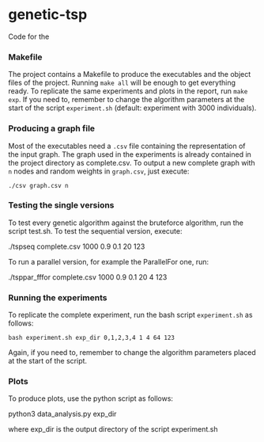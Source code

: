 # genetic-tsp

Code for the 

### Makefile
The project contains a Makefile to produce the executables and
the object files of the project. Running `make all` will be enough to get
everything ready. To replicate the same experiments and plots in the report, run `make exp`. If you need to, remember
to change the algorithm parameters at the start
of the script `experiment.sh` (default: experiment with 3000 individuals).


### Producing a graph file
Most of the executables need a `.csv` file containing the representation of the input graph. The graph used in the experiments
is already contained in the project directory as complete.csv.
To output a new complete graph with `n` nodes and random weights in `graph.csv`,
just execute:

    ./csv graph.csv n

### Testing the single versions
To test every genetic algorithm against the bruteforce algorithm, run the script
test.sh.
To test the sequential version, execute:

./tspseq complete.csv 1000 0.9 0.1 20 123

To run a parallel version, for example the ParallelFor one, run:

./tsppar_fffor complete.csv 1000 0.9 0.1 20 4 123


### Running the experiments
To replicate the complete experiment, run the bash script `experiment.sh` as follows:

    bash experiment.sh exp_dir 0,1,2,3,4 1 4 64 123

Again, if you need to, remember to change the algorithm parameters placed at the
start of the script.



### Plots
To produce plots, use the python script as follows:

python3 data_analysis.py exp_dir

where exp_dir is the output directory of the script experiment.sh
